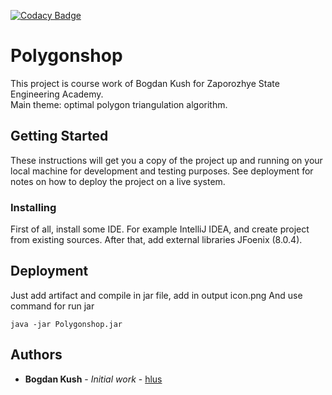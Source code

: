 [![Codacy Badge](https://api.codacy.com/project/badge/Grade/ec9468224b704a0fbf5eddce2859ea72)](https://www.codacy.com/app/hlus/Polygonshop?utm_source=github.com&amp;utm_medium=referral&amp;utm_content=hlus/Polygonshop&amp;utm_campaign=Badge_Grade)

# Polygonshop

This project is course work of Bogdan Kush for Zaporozhye State Engineering Academy.  
Main theme: optimal polygon triangulation algorithm.

## Getting Started

These instructions will get you a copy of the project up and running on your local machine for development and testing purposes. See deployment for notes on how to deploy the project on a live system.

### Installing

First of all, install some IDE.
For example IntelliJ IDEA, and create project from existing sources.
After that, add external libraries JFoenix (8.0.4).

## Deployment

Just add artifact and compile in jar file, add in output icon.png
And use command for run jar
```
java -jar Polygonshop.jar
```

## Authors

* **Bogdan Kush** - *Initial work* - [hlus](https://github.com/hlus)
